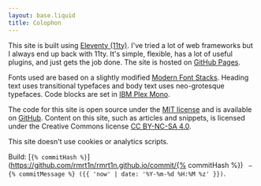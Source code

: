```yaml
---
layout: base.liquid
title: Colophon
---
```


This site is built using [Eleventy (11ty)](https://www.11ty.dev/). I've tried a lot of web
frameworks but I always end up back with 11ty. It's simple, flexible, has a lot of useful plugins,
and just gets the job done. The site is hosted on [GitHub Pages](https://pages.github.com/).

Fonts used are based on a slightly modified [Modern Font Stacks](https://modernfontstacks.com/).
Heading text uses transitional typefaces and body text uses neo-grotesque typefaces. Code blocks are
set in [IBM Plex Mono](https://fonts.google.com/specimen/IBM+Plex+Mono).

The code for this site is open source under the [MIT license](https://spdx.org/licenses/MIT.html)
and is available on [GitHub](https://github.com/rmrt1n/rmrt1n.github.io). Content on this site, such
as articles and snippets, is licensed under the Creative Commons license
[CC BY-NC-SA 4.0](https://creativecommons.org/licenses/by-nc-sa/4.0/).

This site doesn't use cookies or analytics scripts.

Build:
[`{% commitHash %}`](https://github.com/rmrt1n/rmrt1n.github.io/commit/{% commitHash %})
` – {% commitMessage %} ({{ 'now' | date: '%Y-%m-%d %H:%M %z' }})`.
